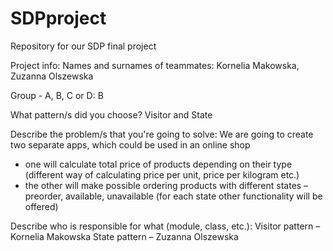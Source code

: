 # SDPproject
Repository for our SDP final project

Project info:
Names and surnames of teammates:
Kornelia Makowska, Zuzanna Olszewska

Group - A, B, C or D:
B

What pattern/s did you choose?
Visitor and State

Describe the problem/s that you're going to solve:
We are going to create two separate apps, which could be used in an online shop 
- one will calculate total price of products depending on their type (different way of calculating price per unit, price per kilogram etc.)
- the other will make possible ordering products with different states – preorder, available, unavailable (for each state other functionality will be offered)

Describe who is responsible for what (module, class, etc.):
Visitor pattern – Kornelia Makowska
State pattern – Zuzanna Olszewska


